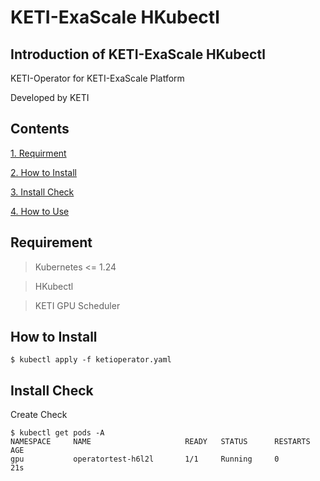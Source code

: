 # KETI-ExaScale HKubectl
## Introduction of KETI-ExaScale HKubectl
KETI-Operator for KETI-ExaScale Platform

Developed by KETI
## Contents
[1. Requirment](#requirement)

[2. How to Install](#how-to-install)

[3. Install Check](#install-check)

[4. How to Use](#how-to-use)

## Requirement
> Kubernetes <= 1.24

> HKubectl

> KETI GPU Scheduler

## How to Install
    $ kubectl apply -f ketioperator.yaml
## Install Check
Create Check

    $ kubectl get pods -A
    NAMESPACE     NAME                     READY   STATUS      RESTARTS      AGE
    gpu           operatortest-h6l2l       1/1     Running     0             21s

